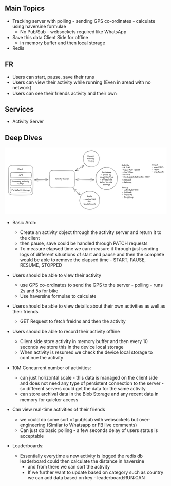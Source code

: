 ## Main Topics

- Tracking server with polling - sending GPS co-ordinates - calculate using haversine formulae
  - No Pub/Sub - websockets required like WhatsApp
- Save this data Client Side for offline
  - in memory buffer and then local storage
- Redis

## FR

- Users can start, pause, save their runs
- Users can view their activity while running (Even in aread with no network)
- Users can see their friends activity and their own

## Services

- Activity Server

## Deep Dives

![alt text](./Images/Strava.png)

- Basic Arch:

  - Create an activity object through the activity server and return it to the client
  - then pause, save could be handled through PATCH requests
  - To measure elapsed time we can measure it through just sending logs of different situations of start and pause and then the complete would be able to remove the elapsed time - START, PAUSE, RESUME, STOPPED

- Users should be able to view their activity

  - use GPS co-ordinates to send the GPS to the server - polling - runs 2s and 5s for bike
  - Use haversine formulae to calculate

- Users should be able to view details about their own activities as well as their friends

  - GET Request to fetch freidns and then the activity

- Users should be able to record their activity offline

  - Client side store activity in memory buffer and then every 10 seconds we store this in the device local storage
  - When activity is resumed we check the device local storage to continue the activity

- 10M Concurrent number of activities:

  - can just horizontal scale - this data is managed on the client side and does not need any type of persistent connection to the server - so different servers could get the data for the same activity
  - can store archival data in the Blob Storage and any recent data in memory for quicker access

- Can view real-time activities of their friends

  - we could do some sort of pub/sub with websockets but over-engineering (Similar to Whatsapp or FB live comments)
  - Can just do basic polling - a few seconds delay of users status is acceptable

- Leaderboards:
  - Essentially everytime a new activity is logged the redis db leaderboard could then calculate the distance in haversine
    - and from there we can sort the activity
    - If we further want to update based on category such as country we can add data based on key - leaderboard:RUN:CAN
